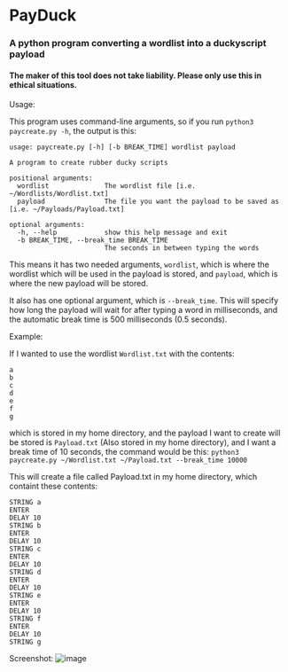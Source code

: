 # PayDuck
### A python program converting a wordlist into a duckyscript payload
#### The maker of this tool does not take liability. Please only use this in ethical situations.

Usage:

This program uses command-line arguments, so if you run ```python3 paycreate.py -h```, the output is this:
```
usage: paycreate.py [-h] [-b BREAK_TIME] wordlist payload

A program to create rubber ducky scripts

positional arguments:
  wordlist              The wordlist file [i.e. ~/Wordlists/Wordlist.txt]
  payload               The file you want the payload to be saved as [i.e. ~/Payloads/Payload.txt]

optional arguments:
  -h, --help            show this help message and exit
  -b BREAK_TIME, --break_time BREAK_TIME
                        The seconds in between typing the words
```

This means it has two needed arguments, ```wordlist```, which is where the wordlist which will be used in the payload is stored, and ```payload```, which is where the new payload will be stored.

It also has one optional argument, which is ```--break_time```. This will specify how long the payload will wait for after typing a word in milliseconds, and the automatic break time is 500 milliseconds (0.5 seconds).

Example:

If I wanted to use the wordlist ```Wordlist.txt``` with the contents:
```
a
b
c
d
e
f
g
```
which is stored in my home directory, and the payload I want to create will be stored is ```Payload.txt``` (Also stored in my home directory), and I want a break time of 10 seconds, the command would be this:
```python3 paycreate.py ~/Wordlist.txt ~/Payload.txt --break_time 10000```

This will create a file called Payload.txt in my home directory, which containt these contents:
```
STRING a
ENTER
DELAY 10
STRING b
ENTER
DELAY 10
STRING c
ENTER
DELAY 10
STRING d
ENTER
DELAY 10
STRING e
ENTER
DELAY 10
STRING f
ENTER
DELAY 10
STRING g
```

Screenshot:
![image](screenshot.png)
